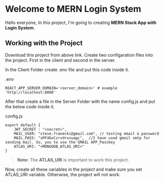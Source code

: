 # Welcome to MERN Login System

Hello everyone, In this project, I'm going to creating **MERN Stack App with Login System**.

## Working with the Project

Download this project from above link. Create two configaration files into the project.
First in the client and second in the server.

In the Client Folder create .env file and put this code inside it.

.env

```
REACT_APP_SERVER_DOMAIN='<server_domain>' # example 'http://localhost:8080'
```

After that create a file in the Server Folder with the name config.js and put the below code inside it.

config.js

```
export default {
    JWT_SECRET : "<secret>",
    MAIL_USER: "steve.franecki@gmail.com", // testing email & password
    MAIL_PASS: "sMf46xCzrvdrxvuagc",  //I have used gmail smtp for sending mail. So, you to use the GMAIL APP_Passkey
    ATLAS_URI: "<MONGODB_ATLAS_URI>"
}
```

> **Note:** The **ATLAS_URI** is important to work this project.

Now, create all these variables in the project and make sure you set ATLAS_URI variable.
Otherwise, the project will not work.
